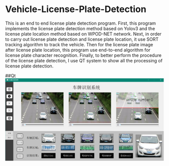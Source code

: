 # Vehicle-License-Plate-Detection
This is an end to end license plate detection program. First, this program
implements the license plate detection method based on Yolov3 and the license 
plate location method based on WPOD-NET network. Next, in order to carry out 
license plate detection and license plate location, it use SORT tracking algorithm
to track the vehicle. Then for the license plate image after license plate location, 
this program use end-to-end algorithm for license plate character recognition. Finally,
to better perform the procedure of the license plate detection, I use QT system to show
all the processing of license plate detection.

##Qt 
![avatar](/readmePicture/1.png)